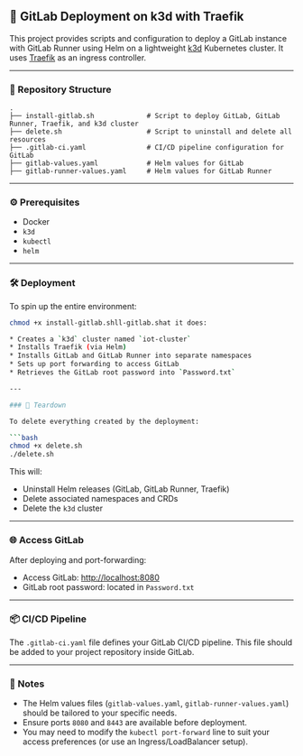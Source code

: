 ## 🚀 GitLab Deployment on k3d with Traefik

This project provides scripts and configuration to deploy a GitLab instance with GitLab Runner using Helm on a lightweight [k3d](https://k3d.io/) Kubernetes cluster. It uses [Traefik](https://doc.traefik.io/traefik/) as an ingress controller.

---

### 📁 Repository Structure

```
.
├── install-gitlab.sh             # Script to deploy GitLab, GitLab Runner, Traefik, and k3d cluster
├── delete.sh                     # Script to uninstall and delete all resources
├── .gitlab-ci.yaml               # CI/CD pipeline configuration for GitLab
├── gitlab-values.yaml            # Helm values for GitLab
├── gitlab-runner-values.yaml     # Helm values for GitLab Runner
```

---

### ⚙️ Prerequisites

* Docker
* `k3d`
* `kubectl`
* `helm`

---

### 🛠️ Deployment

To spin up the entire environment:

```bash
chmod +x install-gitlab.shll-gitlab.shat it does:

* Creates a `k3d` cluster named `iot-cluster`
* Installs Traefik (via Helm)
* Installs GitLab and GitLab Runner into separate namespaces
* Sets up port forwarding to access GitLab
* Retrieves the GitLab root password into `Password.txt`

---

### 🧹 Teardown

To delete everything created by the deployment:

```bash
chmod +x delete.sh
./delete.sh
```

This will:

* Uninstall Helm releases (GitLab, GitLab Runner, Traefik)
* Delete associated namespaces and CRDs
* Delete the `k3d` cluster

---

### 🌐 Access GitLab

After deploying and port-forwarding:

* Access GitLab: [http://localhost:8080](http://localhost:8080)
* GitLab root password: located in `Password.txt`

---

### 📦 CI/CD Pipeline

The `.gitlab-ci.yaml` file defines your GitLab CI/CD pipeline. This file should be added to your project repository inside GitLab.

---

### 📄 Notes

* The Helm values files (`gitlab-values.yaml`, `gitlab-runner-values.yaml`) should be tailored to your specific needs.
* Ensure ports `8080` and `8443` are available before deployment.
* You may need to modify the `kubectl port-forward` line to suit your access preferences (or use an Ingress/LoadBalancer setup).
